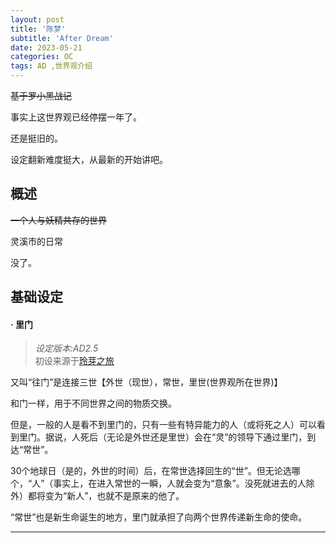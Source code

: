 ```yaml
---
layout: post
title: '陈梦'
subtitle: 'After Dream'
date: 2023-05-21
categories: OC
tags: AD ,世界观介绍
---
```


~~基于罗小黑战记~~

事实上这世界观已经停摆一年了。

还是挺旧的。

设定翻新难度挺大，从最新的开始讲吧。

## 概述

~~一个人与妖精共存的世界~~ 

灵溪市的日常

没了。

## 基础设定

#### · 里门
>  _设定版本:AD2.5_ <br>
> 初设来源于[玲芽之旅](https://zh.moegirl.org.cn/铃芽之旅)

​又叫“往门”是连接三世【外世（现世），常世，里世(世界观所在世界)】

​和门一样，用于不同世界之间的物质交换。

​但是，一般的人是看不到里门的，只有一些有特异能力的人（或将死之人）可以看到里门。
​据说，人死后（无论是外世还是里世）会在“灵”的领导下通过里门，到达“常世”。

​30个地球日（是的，外世的时间）后，在常世选择回生的“世”。但无论选哪个，“人”（事实上，在进入常世的一瞬，人就会变为“意象”。没死就进去的人除外）都将变为“新人”，也就不是原来的他了。

​“常世”也是新生命诞生的地方，里门就承担了向两个世界传递新生命的使命。

 ---



